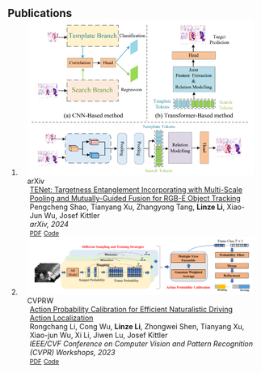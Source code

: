 <h2 id="publications" style="margin: 2px 0px -15px;">Publications</h2>

<div class="publications">
<ol class="bibliography">

<!-- template
<li>
<div class="pub-row">
  <div class="col-sm-3 abbr" style="position: relative;padding-right: 15px;padding-left: 15px;">
    {% if link.image %} 
    <img src="{{ link.image }}" class="teaser img-fluid z-depth-1" style="width=100;height=40%">
    {% endif %}
    {% if link.conference_short %} 
    <abbr class="badge">{{ link.conference_short }}</abbr>
    {% endif %}
  </div>
  <div class="col-sm-9" style="position: relative;padding-right: 15px;padding-left: 20px;">
      <div class="title"><a href="{{ link.pdf }}">{{ link.title }}</a></div>
      <div class="author">{{ link.authors }}</div>
      <div class="periodical"><em>{{ link.conference }}</em>
      </div>
    <div class="links">
      {% if link.pdf %} 
      <a href="{{ link.pdf }}" class="btn btn-sm z-depth-0" role="button" target="_blank" style="font-size:12px;">PDF</a>
      {% endif %}
      {% if link.code %} 
      <a href="{{ link.code }}" class="btn btn-sm z-depth-0" role="button" target="_blank" style="font-size:12px;">Code</a>
      {% endif %}
      {% if link.page %} 
      <a href="{{ link.page }}" class="btn btn-sm z-depth-0" role="button" target="_blank" style="font-size:12px;">Project Page</a>
      {% endif %}
      {% if link.bibtex %} 
      <a href="{{ link.bibtex }}" class="btn btn-sm z-depth-0" role="button" target="_blank" style="font-size:12px;">BibTex</a>
      {% endif %}
      {% if link.notes %} 
      <strong> <i style="color:#e74d3c">{{ link.notes }}</i></strong>
      {% endif %}
      {% if link.others %} 
      {{ link.others }}
      {% endif %}
    </div>
  </div>
</div>
</li>-->


<li>
<div class="pub-row">
  <div class="col-sm-3 abbr" style="position: relative;padding-right: 15px;padding-left: 15px;">
    <img src="assets/img/conference-and-journal/TENet.png" class="teaser img-fluid z-depth-1" style="width=100;height=40%">
    <abbr class="badge">arXiv</abbr>
  </div>
  
  <div class="col-sm-9" style="position: relative;padding-right: 15px;padding-left: 20px;">
      <div class="title"><a href="https://arxiv.org/abs/2405.05004">TENet: Targetness Entanglement Incorporating with Multi-Scale Pooling and Mutually-Guided Fusion for RGB-E Object Tracking</a></div>
      <div class="author">Pengcheng Shao, Tianyang Xu, Zhangyong Tang, <strong>Linze Li</strong>, Xiao-Jun Wu, Josef Kittler</div>
      <div class="periodical"><em>arXiv, 2024</em>
      </div>
    <div class="links">
      <a href="https://arxiv.org/pdf/2405.05004" class="btn btn-sm z-depth-0" role="button" target="_blank" style="font-size:12px;">PDF</a>
      <a href="https://github.com/SSSpc333/TENet" class="btn btn-sm z-depth-0" role="button" target="_blank" style="font-size:12px;">Code</a>
    </div>
  </div>
</div>
</li>



<li>
<div class="pub-row">
  <div class="col-sm-3 abbr" style="position: relative;padding-right: 15px;padding-left: 15px;">
    <img src="assets/img/workshop/DrivingTAL.png" class="teaser img-fluid z-depth-1" style="width=100;height=40%">
    <abbr class="badge">CVPRW</abbr>
  </div>
  
  <div class="col-sm-9" style="position: relative;padding-right: 15px;padding-left: 20px;">
      <div class="title"><a href="https://openaccess.thecvf.com/content/CVPR2023W/AICity/html/Li_Action_Probability_Calibration_for_Efficient_Naturalistic_Driving_Action_Localization_CVPRW_2023_paper.html">Action Probability Calibration for Efficient Naturalistic Driving Action Localization</a></div>
      <div class="author">Rongchang Li, Cong Wu, <strong>Linze Li</strong>, Zhongwei Shen, Tianyang Xu, Xiao-jun Wu, Xi Li, Jiwen Lu, Josef Kittler</div>
      <div class="periodical"><em>IEEE/CVF Conference on Computer Vision and Pattern Recognition (CVPR) Workshops, 2023</em>
      </div>
    <div class="links">
      <a href="https://openaccess.thecvf.com/content/CVPR2023W/AICity/papers/Li_Action_Probability_Calibration_for_Efficient_Naturalistic_Driving_Action_Localization_CVPRW_2023_paper.pdf" class="btn btn-sm z-depth-0" role="button" target="_blank" style="font-size:12px;">PDF</a>
      <a href="https://github.com/RongchangLi/AICity2023_DrivingAction" class="btn btn-sm z-depth-0" role="button" target="_blank" style="font-size:12px;">Code</a>
    </div>
  </div>
</div>
</li>

<br>

</ol>
</div>

